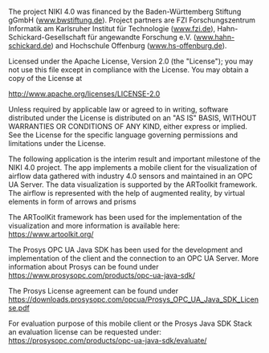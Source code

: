 The project NIKI 4.0 was financed by the Baden-Württemberg Stiftung gGmbH (www.bwstiftung.de).
Project partners are FZI Forschungszentrum Informatik am Karlsruher
Institut für Technologie (www.fzi.de), Hahn-Schickard-Gesellschaft
für angewandte Forschung e.V. (www.hahn-schickard.de) and
Hochschule Offenburg (www.hs-offenburg.de).

Licensed under the Apache License, Version 2.0 (the "License");
you may not use this file except in compliance with the License.
You may obtain a copy of the License at

http://www.apache.org/licenses/LICENSE-2.0

Unless required by applicable law or agreed to in writing, software
distributed under the License is distributed on an "AS IS" BASIS,
WITHOUT WARRANTIES OR CONDITIONS OF ANY KIND, either express or implied.
See the License for the specific language governing permissions and
limitations under the License.



The following application is the interim result and important milestone of the NIKI 4.0 project.
The app implements a mobile client for the visualization of airflow data gathered with industry 4.0 sensors and maintained in an OPC UA Server.
The data visualization is supported by the ARToolkit framework. The airflow is represented with the help of augmented reality, 
by virtual elements in form of arrows and prisms

The ARToolKit framework has been used for the implementation of the visualization and more information is available here:
https://www.artoolkit.org/

The Prosys OPC UA Java SDK has been used for the development and implementation of the client and the connection to an OPC UA Server.
More information about Prosys can be found under https://www.prosysopc.com/products/opc-ua-java-sdk/ 
	
The Prosys License agreement can be found under https://downloads.prosysopc.com/opcua/Prosys_OPC_UA_Java_SDK_License.pdf
	
For evaluation purpose of this mobile client or the Prosys Java SDK Stack an evaluation license can be requested under:
https://prosysopc.com/products/opc-ua-java-sdk/evaluate/
		
	
	